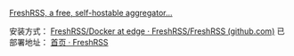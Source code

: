 

[FreshRSS, a free, self-hostable aggregator…](https://www.freshrss.org/)

安装方式：
[FreshRSS/Docker at edge · FreshRSS/FreshRSS (github.com)](https://github.com/FreshRSS/FreshRSS/tree/edge/Docker)
已部署地址：
[首页 · FreshRSS](http://121.36.173.186:8080/i/?rid=626bc46f7671a)
